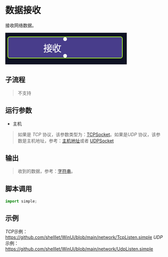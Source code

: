 # 数据接收 
接收网络数据。

![NetworkReceive](./images/05.png ':size=90%')

## 子流程
> 不支持

## 运行参数

* 主机

>    如果是 *TCP* 协议，该参数类型为：[TCPSocket](../types/TCPSocket.md)。如果是*UDP* 协议，该参数是主机地址，参考：[主机地址](../types/HostAddress.md)或者 [UDPSocket](../types/UDPSocket.md)


## 输出 

> 收到的数据，参考：[字符串](../types/String.md)。


## 脚本调用

```python
import simple;

```

## 示例

*TCP*示例： https://github.com/shelllet/WinUi/blob/main/network/TcpListen.simple
*UDP* 示例： https://github.com/shelllet/WinUi/blob/main/network/UdpListen.simple

